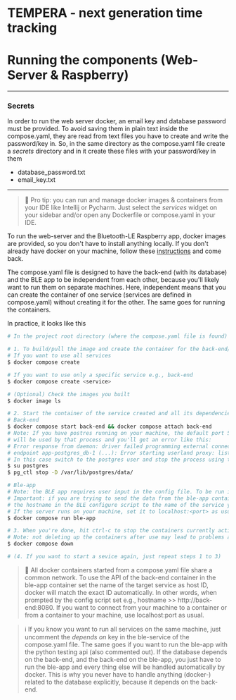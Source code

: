 TEMPERA - next generation time tracking
=======================================

# Running the components (Web-Server & Raspberry)

---

### Secrets

In order to run the web server docker, an email key and database password must be provided.
To avoid saving them in plain text inside the compose.yaml, they are read from text files you
have to create and write the password/key in. So, in the same directory as the compose.yaml file
create a *secrets* directory and in it create these files with your password/key in them

* database_password.txt
* email_key.txt

---

> :rocket:
> Pro tip: you can run and manage docker images & containers from your IDE like Intellij or Pycharm.
> Just select the *services* widget on your sidebar and/or open any Dockerfile or compose.yaml in your IDE.

To run the web-server and the Bluetooth-LE Raspberry app,
docker images are provided, so you don't have to install anything locally.
If you don't already have docker on your machine, follow these [instructions](https://docs.docker.com/get-docker/) and
come back.

The compose.yaml file is designed to have the back-end (with its database) and the BLE app to be independent from each
other,
because you'll likely want to run them on separate machines. Here, independent means that you can create the container
of one
service (services are defined in compose.yaml) without creating it for the other. The same goes for running the
containers.

In practice, it looks like this

```bash
# In the project root directory (where the compose.yaml file is found)

# 1. To build/pull the image and create the container for the back-end/ble-app services from the compose.yaml
# If you want to use all services
$ docker compose create

# If you want to use only a specific service e.g., back-end
$ docker compose create <service>

# (Optional) Check the images you built
$ docker image ls

# 2. Start the container of the service created and all its dependencies
# Back-end
$ docker compose start back-end && docker compose attach back-end
# Note: If you have postres running on your machine, the default port 5432
# will be used by that process and you'll get an error like this:
# Error response from daemon: driver failed programming external connectivity on 
# endpoint app-postgres_db-1 (...): Error starting userland proxy: listen tcp4 0.0.0.0:5432: bind: address already in use
# In this case switch to the postgres user and stop the process using that port
$ su postgres
$ pg_ctl stop -D /var/lib/postgres/data/

# Ble-app
# Note: the BLE app requires user input in the config file. To be run in interactive mode, you have to use docker run.
# Important: if you are trying to send the data from the ble-app container to the back-end container, you have to set
# the hostname in the BLE configure script to the name of the service you are trying to reach, i.e., back-end:8080.
# If the server runs on your machine, set it to localhost:<port> as usual (see the note below for more info on this).
$ docker compose run ble-app

# 3. When you're done, hit ctrl-c to stop the containers currently active in your terminal. Then, delete the containers.
# Note: not deleting up the containers after use may lead to problems at the next start-up!
$ docker compose down

# (4. If you want to start a sevice again, just repeat steps 1 to 3)
```

> :mega:
> All docker containers started from a compose.yaml file share a common network. To use the API of the back-end
> container in the ble-app container set the name of the target service as host ID, docker will match
> the exact ID automatically. In other words, when prompted by the config script set e.g.,
> hostname >> http://back-end:8080.
> If you want to connect from your machine to a container or from a container to your machine, use localhost:port as
> usual.

> :information_source:
> If you know you want to run all services on the same machine, just uncomment the *depends on* key in the ble-service
> of
> the compose.yaml file. The same goes if you want to run the ble-app with the python testing api (also commented out).
> If the database depends on the back-end, and the back-end on the ble-app, you just have to run the ble-app and every
> thing else will be handled automatically by docker. This is why you never have to handle anything (docker-) related to
> the database
> explicitly, because it depends on the back-end.
